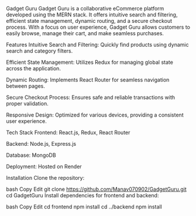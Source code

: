 Gadget Guru
Gadget Guru is a collaborative eCommerce platform developed using the MERN stack. It offers intuitive search and filtering, efficient state management, dynamic routing, and a secure checkout process. With a focus on user experience, Gadget Guru allows customers to easily browse, manage their cart, and make seamless purchases.

Features
Intuitive Search and Filtering: Quickly find products using dynamic search and category filters.

Efficient State Management: Utilizes Redux for managing global state across the application.

Dynamic Routing: Implements React Router for seamless navigation between pages.

Secure Checkout Process: Ensures safe and reliable transactions with proper validation.

Responsive Design: Optimized for various devices, providing a consistent user experience.

Tech Stack
Frontend: React.js, Redux, React Router

Backend: Node.js, Express.js

Database: MongoDB

Deployment: Hosted on Render

Installation
Clone the repository:

bash
Copy
Edit
git clone https://github.com/Manav070902/GadgetGuru.git
cd GadgetGuru
Install dependencies for frontend and backend:

bash
Copy
Edit
cd frontend
npm install
cd ../backend
npm install
